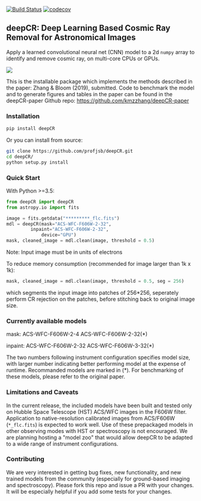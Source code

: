 [![Build Status](https://travis-ci.com/profjsb/deepCR.svg?token=baKtC9yCzzwzzqM9ihAX&branch=master)](https://travis-ci.com/profjsb/deepCR) [![codecov](https://codecov.io/gh/profjsb/deepCR/branch/master/graph/badge.svg?token=SIwJFmKJqr)](https://codecov.io/gh/profjsb/deepCR)

## deepCR: Deep Learning Based Cosmic Ray Removal for Astronomical Images

Apply a learned convolutional neural net (CNN) model to a 2d `numpy` array to identify and remove cosmic ray, on multi-core CPUs or GPUs.

<img src="https://raw.githubusercontent.com/profjsb/deepCR/master/imgs/postage-sm.jpg" wdith="90%">


This is the installable package which implements the methods described in the paper: Zhang & Bloom (2019), submitted. Code to benchmark the model and to generate figures and tables in the paper can be found in the deepCR-paper Github repo: https://github.com/kmzzhang/deepCR-paper

### Installation

```bash
pip install deepCR
```

Or you can install from source:

```bash
git clone https://github.com/profjsb/deepCR.git
cd deepCR/
python setup.py install
```

### Quick Start

With Python >=3.5:

```python
from deepCR import deepCR
from astropy.io import fits

image = fits.getdata("*********_flc.fits")
mdl = deepCR(mask="ACS-WFC-F606W-2-32",
	     inpaint="ACS-WFC-F606W-2-32",
             device="GPU")
mask, cleaned_image = mdl.clean(image, threshold = 0.5)
```
Note:
Input image must be in units of electrons

To reduce memory consumption (recommended for image larger than 1k x 1k):
```python
mask, cleaned_image = mdl.clean(image, threshold = 0.5, seg = 256)
```
which segments the input image into patches of 256*256, seperately perform CR rejection on the patches, before stitching back to original image size.

### Currently available models

mask: ACS-WFC-F606W-2-4
      ACS-WFC-F606W-2-32(*)

inpaint: ACS-WFC-F606W-2-32
         ACS-WFC-F606W-3-32(*)

The two numbers following instrument configuration specifies model size, with larger number indicating better performing model at the expense of runtime. Recommanded models are marked in (*). For benchmarking of these models, please refer to the original paper.

### Limitations and Caveats

In the current release, the included models have been built and tested only on Hubble Space Telescope (HST) ACS/WFC images in the F606W filter. Application to native-resolution calibrated images from ACS/F606W (`*_flc.fits`) is expected to work well. Use of these prepackaged models in other observing modes with HST or spectroscopy is not encouraged. We are planning hosting a "model zoo" that would allow deepCR to be adapted to a wide range of instrument configurations.

### Contributing

We are very interested in getting bug fixes, new functionality, and new trained models from the community (especially for ground-based imaging and spectroscopy). Please fork this repo and issue a PR with your changes. It will be especially helpful if you add some tests for your changes.


